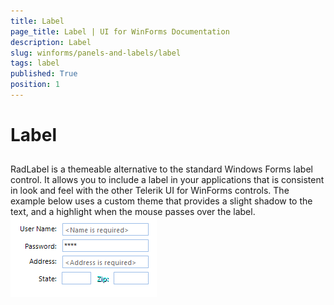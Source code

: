 ```yaml
---
title: Label
page_title: Label | UI for WinForms Documentation
description: Label
slug: winforms/panels-and-labels/label
tags: label
published: True
position: 1
---
```


# Label



## 

RadLabel is a themeable alternative to the standard Windows Forms label control. It allows you to include a label in your applications that is consistent in look and feel with the other
          Telerik UI for WinForms controls. The example below uses a custom theme that provides a slight shadow to the text, and a highlight when the mouse passes over the label.
        ![panels-and-labels-label-overview 001](images/panels-and-labels-label-overview001.png)
